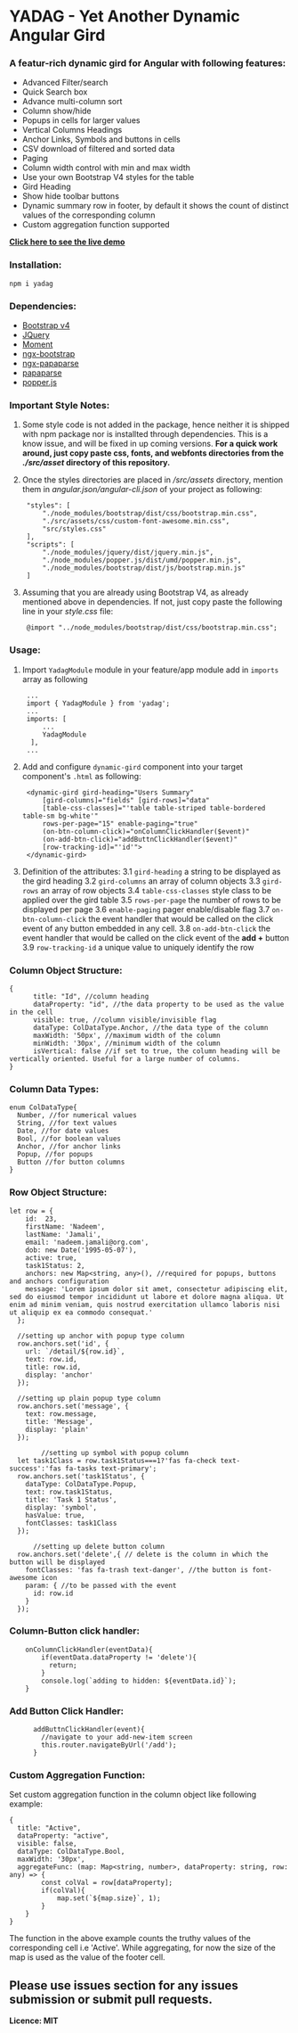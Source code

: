 # YADAG - Yet Another Dynamic Angular Gird
### A featur-rich dynamic gird for Angular with following features:
* Advanced Filter/search
* Quick Search box
* Advance multi-column sort
* Column show/hide
* Popups in cells for larger values
* Vertical Columns Headings
* Anchor Links, Symbols and buttons in cells
* CSV download of filtered and sorted data
* Paging
* Column width control with min and max width
* Use your own Bootstrap V4 styles for the table
* Gird Heading
* Show hide toolbar buttons
* Dynamic summary row in footer, by default it shows the count of distinct values of the corresponding column
* Custom aggregation function supported

**[Click here to see the live demo](https://yadag-demo.effordea.com/)**

### Installation:
    npm i yadag
### Dependencies:
* [Bootstrap v4](https://www.npmjs.com/package/bootstrap)
* [JQuery](https://www.npmjs.com/package/jquery)
* [Moment](https://www.npmjs.com/package/moment)
* [ngx-bootstrap](https://www.npmjs.com/package/ngx-bootstrap)
* [ngx-papaparse](https://www.npmjs.com/package/ngx-papaparse)
* [papaparse](https://www.npmjs.com/package/papaparse)
* [popper.js](https://www.npmjs.com/package/popper.js)

### Important Style Notes:
1. Some style code is not added in the package, hence neither it is shipped with npm package nor is installted through dependencies. This is a know issue, and will be fixed in up coming versions. **For a quick work around, just copy paste css, fonts, and webfonts directories from the *./src/asset* directory of this repository.**
2. Once the styles directories are placed in */src/assets* directory, mention them in *angular.json/angular-cli.json* of your project as following:


        "styles": [
            "./node_modules/bootstrap/dist/css/bootstrap.min.css",
            "./src/assets/css/custom-font-awesome.min.css",
            "src/styles.css"
        ],
        "scripts": [
            "./node_modules/jquery/dist/jquery.min.js",
            "./node_modules/popper.js/dist/umd/popper.min.js",
            "./node_modules/bootstrap/dist/js/bootstrap.min.js"      
        ]
3. Assuming that you are already using Bootstrap V4, as already mentioned above in dependencies. If not, just copy paste the following line in your *style.css* file:


        @import "../node_modules/bootstrap/dist/css/bootstrap.min.css";

### Usage:
1. Import `YadagModule` module in your feature/app module add in `imports` array as following


        ...
        import { YadagModule } from 'yadag';
        ...
        imports: [
            ...
            YadagModule
         ],
        ...
2. Add and configure `dynamic-gird` component into your target component's `.html` as following:


        <dynamic-gird gird-heading="Users Summary" 
            [gird-columns]="fields" [gird-rows]="data"
            [table-css-classes]="'table table-striped table-bordered table-sm bg-white'"
            rows-per-page="15" enable-paging="true" 
            (on-btn-column-click)="onColumnClickHandler($event)"
            (on-add-btn-click)="addButtnClickHandler($event)"
            [row-tracking-id]="'id'">
        </dynamic-gird>
  
3. Definition of the attributes:
3.1 `gird-heading` a string to be displayed as the gird heading
3.2 `gird-columns` an array of column objects
3.3 `gird-rows` an array of row objects
3.4 `table-css-classes` style class to be applied over the gird table 
3.5 `rows-per-page` the number of rows to be displayed per page
3.6 `enable-paging` pager enable/disable flag
3.7 `on-btn-column-click` the event handler that would be called on the click event of any button embedded in any cell.
3.8 `on-add-btn-click` the event handler that would be called on the click event of the **add +** button
3.9 `row-tracking-id` a unique value to uniquely identify the row

### Column Object Structure:
    {
          title: "Id", //column heading
          dataProperty: "id", //the data property to be used as the value in the cell
          visible: true, //column visible/invisible flag
          dataType: ColDataType.Anchor, //the data type of the column
          maxWidth: '50px', //maximum width of the column
          minWidth: '30px', //minimum width of the column
          isVertical: false //if set to true, the column heading will be vertically oriented. Useful for a large number of columns.
    }

### Column Data Types:


    enum ColDataType{
      Number, //for numerical values
      String, //for text values
      Date, //for date values
      Bool, //for boolean values
      Anchor, //for anchor links
      Popup, //for popups
      Button //for button columns
    }

### Row Object Structure:


    let row = {
        id:  23,
        firstName: 'Nadeem',
        lastName: 'Jamali',
        email: 'nadeem.jamali@org.com',
        dob: new Date('1995-05-07'),
        active: true,
        task1Status: 2,
        anchors: new Map<string, any>(), //required for popups, buttons and anchors configuration
        message: 'Lorem ipsum dolor sit amet, consectetur adipiscing elit, sed do eiusmod tempor incididunt ut labore et dolore magna aliqua. Ut enim ad minim veniam, quis nostrud exercitation ullamco laboris nisi ut aliquip ex ea commodo consequat.'
      };
      
      //setting up anchor with popup type column
      row.anchors.set('id', {
        url: `/detail/${row.id}`,
        text: row.id,
        title: row.id,
        display: 'anchor'
      });
      
      //setting up plain popup type column
      row.anchors.set('message', {
        text: row.message,
        title: 'Message',
        display: 'plain'
      });
      
            //setting up symbol with popup column
      let task1Class = row.task1Status===1?'fas fa-check text-success':'fas fa-tasks text-primary';
      row.anchors.set('task1Status', {
        dataType: ColDataType.Popup,
        text: row.task1Status,
        title: 'Task 1 Status',
        display: 'symbol',
        hasValue: true,
        fontClasses: task1Class
      });

          //setting up delete button column
      row.anchors.set('delete',{ // delete is the column in which the button will be displayed
        fontClasses: 'fas fa-trash text-danger', //the button is font-awesome icon
        param: { //to be passed with the event
          id: row.id
        }
      });


### Column-Button click handler:

    
        onColumnClickHandler(eventData){
            if(eventData.dataProperty != 'delete'){
              return;
            }
            console.log(`adding to hidden: ${eventData.id}`);
        }

### Add Button Click Handler:


          addButtnClickHandler(event){
            //navigate to your add-new-item screen
            this.router.navigateByUrl('/add');
          }

### Custom Aggregation Function:
Set custom aggregation function in the column object like following example:

    {
      title: "Active",
      dataProperty: "active",
      visible: false,
      dataType: ColDataType.Bool,
      maxWidth: '30px',
      aggregateFunc: (map: Map<string, number>, dataProperty: string, row: any) => {
            const colVal = row[dataProperty];
            if(colVal){
                map.set(`${map.size}`, 1);
            }
        }
    }

The function in the above example counts the truthy values of the corresponding cell i.e 'Active'. While aggregating, for now the size of the map is used as the value of the footer cell.

## Please use issues section for any issues submission or submit pull requests.

**Licence: MIT**